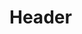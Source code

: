 <!-- TITLE: Academics at BITS Hyderabad -->
<!-- SUBTITLE: A description of how academics in college works.  -->

# Header